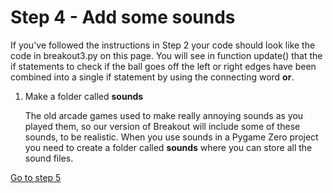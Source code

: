 # Step 4 - Add some sounds

If you've followed the instructions in Step 2 your code should look like the code in breakout3.py on this page. You will see in function update() that the if statements to check if the ball goes off the left or right edges have been combined into a single if statement by using the connecting word **or**.

1. Make a folder called **sounds**

   The old arcade games used to make really annoying sounds as you played them, so our version of Breakout will include some of these sounds, to be realistic.
   When you use sounds in a Pygame Zero project you need to create a folder called **sounds** where you can store all the sound files.


[Go to step 5](../step04-add_sounds)